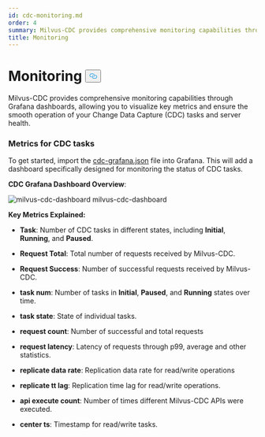 ```yaml
---
id: cdc-monitoring.md
order: 4
summary: Milvus-CDC provides comprehensive monitoring capabilities through Grafana dashboards.
title: Monitoring
---
```


<h1 id="Monitoring" class="common-anchor-header">Monitoring
    <button data-href="#Monitoring" class="anchor-icon">
      <svg
        aria-hidden="true"
        focusable="false"
        height="20"
        version="1.1"
        viewBox="0 0 16 16"
        width="16"
      >
        <path
          fill="#0092E4"
          fill-rule="evenodd"
          d="M4 9h1v1H4c-1.5 0-3-1.69-3-3.5S2.55 3 4 3h4c1.45 0 3 1.69 3 3.5 0 1.41-.91 2.72-2 3.25V8.59c.58-.45 1-1.27 1-2.09C10 5.22 8.98 4 8 4H4c-.98 0-2 1.22-2 2.5S3 9 4 9zm9-3h-1v1h1c1 0 2 1.22 2 2.5S13.98 12 13 12H9c-.98 0-2-1.22-2-2.5 0-.83.42-1.64 1-2.09V6.25c-1.09.53-2 1.84-2 3.25C6 11.31 7.55 13 9 13h4c1.45 0 3-1.69 3-3.5S14.5 6 13 6z"
        ></path>
      </svg>
    </button></h1><p>Milvus-CDC provides comprehensive monitoring capabilities through Grafana dashboards, allowing you to visualize key metrics and ensure the smooth operation of your Change Data Capture (CDC) tasks and server health.</p>
<h3 id="Metrics-for-CDC-tasks" class="common-anchor-header">Metrics for CDC tasks</h3><p>To get started, import the <a href="https://github.com/zilliztech/milvus-cdc/blob/main/server/configs/cdc-grafana.json">cdc-grafana.json</a> file into Grafana. This will add a dashboard specifically designed for monitoring the status of CDC tasks.</p>
<p><strong>CDC Grafana Dashboard Overview</strong>:</p>
<p>
  <span class="img-wrapper">
    <img src="/docs/v2.4.x/assets/milvus-cdc-dashboard.png" alt="milvus-cdc-dashboard" class="doc-image" id="milvus-cdc-dashboard" />
    <span>milvus-cdc-dashboard</span>
  </span>
</p>
<p><strong>Key Metrics Explained:</strong></p>
<ul>
<li><p><strong>Task</strong>: Number of CDC tasks in different states, including <strong>Initial</strong>, <strong>Running</strong>, and <strong>Paused</strong>.</p></li>
<li><p><strong>Request Total</strong>: Total number of requests received by Milvus-CDC.</p></li>
<li><p><strong>Request Success</strong>: Number of successful requests received by Milvus-CDC.</p></li>
<li><p><strong>task num</strong>: Number of tasks in <strong>Initial</strong>, <strong>Paused</strong>, and <strong>Running</strong> states over time.</p></li>
<li><p><strong>task state</strong>: State of individual tasks.</p></li>
<li><p><strong>request count</strong>: Number of successful and total requests</p></li>
<li><p><strong>request latency</strong>: Latency of requests through p99, average and other statistics.</p></li>
<li><p><strong>replicate data rate</strong>: Replication data rate for read/write operations</p></li>
<li><p><strong>replicate tt lag</strong>: Replication time lag for read/write operations.</p></li>
<li><p><strong>api execute count</strong>: Number of times different Milvus-CDC APIs were executed.</p></li>
<li><p><strong>center ts</strong>: Timestamp for read/write tasks.</p></li>
</ul>
